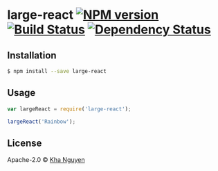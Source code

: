 # large-react [![NPM version][npm-image]][npm-url] [![Build Status][travis-image]][travis-url] [![Dependency Status][daviddm-image]][daviddm-url]
> 

## Installation

```sh
$ npm install --save large-react
```

## Usage

```js
var largeReact = require('large-react');

largeReact('Rainbow');
```
## License

Apache-2.0 © [Kha Nguyen]()


[npm-image]: https://badge.fury.io/js/large-react.svg
[npm-url]: https://npmjs.org/package/large-react
[travis-image]: https://travis-ci.org/kuem2405/large-react.svg?branch=master
[travis-url]: https://travis-ci.org/kuem2405/large-react
[daviddm-image]: https://david-dm.org/kuem2405/large-react.svg?theme=shields.io
[daviddm-url]: https://david-dm.org/kuem2405/large-react
